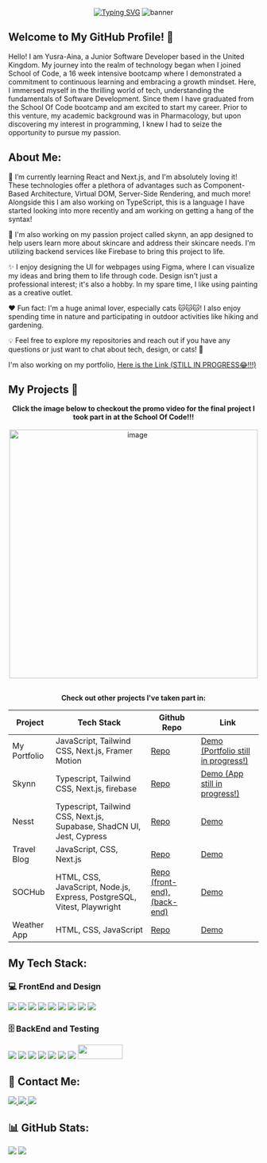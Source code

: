 
<p align="center" >
<a href="https://git.io/typing-svg"><img src="https://readme-typing-svg.demolab.com?font=Fira+Code&weight=600&pause=1000&color=C59CE5&random=false&width=800&height=40&lines=Hi++%F0%9F%91%8B%2C+my+name+is+Yusra-Aina+and+I'm+a+Junior+Fullstack+Developer" alt="Typing SVG" /></a>
<img src= "https://github.com/ycho234/ycho234/assets/100493820/b4d6956c-36d9-4cfd-a59e-64b38d96b13e" alt="banner" >
</p>
  </div>
  
<h2>Welcome to My GitHub Profile! 🚀</h2>
<p>Hello! I am Yusra-Aina, a Junior Software Developer based in the United Kingdom. My journey into the realm of technology began when I joined School of Code, a 16 week intensive bootcamp where I demonstrated a commitment to continuous learning and embracing a growth mindset. Here, I immersed myself in the thrilling world of tech, understanding the fundamentals of Software Development. Since them I have graduated from the School Of Code bootcamp and am excited to start my career. Prior to this venture, my academic background was in Pharmacology, but upon discovering my interest in programming, I knew I had to seize the opportunity to pursue my passion.</p>

<h2>About Me:</h2>

🧠 I’m currently learning React and Next.js, and I'm absolutely loving it! These technologies offer a plethora of advantages such as Component-Based Architecture, Virtual DOM, Server-Side Rendering, and much more! Alongside this I am also working on TypeScript, this is a language I have started looking into more recently and am working on getting a hang of the syntax!

🔭 I'm also working on my passion project called skynn, an app designed to help users learn more about skincare and address their skincare needs. I'm utilizing backend services like Firebase to bring this project to life.</br>

✨ I enjoy designing the UI for webpages using Figma, where I can visualize my ideas and bring them to life through code. Design isn't just a professional interest; it's also a hobby. In my spare time, I like using painting as a creative outlet.

❤️ Fun fact: I'm a huge animal lover, especially cats 🐱🐱🐱! I also enjoy spending time in nature and participating in outdoor activities like hiking and gardening.

💡 Feel free to explore my repositories and reach out if you have any questions or just want to chat about tech, design, or cats! 🐾 
 
 I'm also working on my portfolio, <a href="https://portfolio-site-yc.vercel.app/">Here is the Link (STILL IN PROGRESS😂!!!)</a>

<h2>My Projects 📁 </h2>
<div align="center">
<b>Click the image below to checkout the promo video for the final project I took part in at the School Of Code!!!</b>
<br>
<br>
<a href="https://www.youtube.com/watch?v=SyPIFCDmNHA&ab_channel=NesstProject"> <img width="500" alt="image" src="https://github.com/ycho234/ycho234/assets/100493820/144f84eb-3b99-4bb7-b0bd-6cccc12f153f"> </a>
<br>
<br>
<p><b>Check out other projects I've taken part in:</b></p>

| Project        | Tech Stack     | Github Repo    | Link
| -------------- | -------------- | -------------- | --------------
| My Portfolio   | JavaScript, Tailwind CSS, Next.js, Framer Motion | <a href="https://github.com/ycho234/PortfolioSite">Repo</a> | <a href="https://portfolio-site-yc.vercel.app/"> Demo (Portfolio still in progress!)</a>
| Skynn          | Typescript, Tailwind CSS, Next.js, firebase |<a href="https://github.com/ycho234/Skynn"> Repo </a> | <a href="https://skynn.vercel.app/">Demo (App still in progress!)</a>
| Nesst          | Typescript, Tailwind CSS, Next.js, Supabase, ShadCN UI, Jest, Cypress |<a href="https://github.com/tplatt92/nesst">Repo</a>   | <a href="https://nesst.vercel.app/">Demo</a>
| Travel Blog    | JavaScript, CSS, Next.js | <a href="https://github.com/ycho234/TravelBlog-Nextjs-Practise">Repo</a> | <a href="https://travel-blog-nextjs-practise.vercel.app/">Demo</a>
| SOCHub         | HTML, CSS, JavaScript, Node.js, Express, PostgreSQL, Vitest, Playwright | <a href="https://github.com/ycho234/School-of-Code-Midterm-Project">Repo (front-end), </a><a href="https://github.com/ycho234/bc15-w8-project-back-end-elevensies">(back-end)</a> | <a href="https://projectfrontend-wp8f.onrender.com/">Demo</a>
| Weather App    | HTML, CSS, JavaScript |<a href="https://github.com/ycho234/WeatherApp-API-fetch-DOM-manipulation-practise-">Repo</a> | <a href="https://65ba997b34a6760d88e2147c--delightful-praline-252927.netlify.app/">Demo</a> 


</div>



<h2>My Tech Stack: </h2>
<h3> 💻 FrontEnd and Design</h3>
<div align="left">
<img src="https://img.shields.io/badge/HTML5-E34F26?style=for-the-badge&logo=html5&logoColor=white"/> 
<img src="https://img.shields.io/badge/CSS3-1572B6?style=for-the-badge&logo=css3&logoColor=white" />
<img src="https://img.shields.io/badge/JavaScript-F7DF1E?style=for-the-badge&logo=javascript&logoColor=black" />
<img src="https://img.shields.io/badge/React-20232A?style=for-the-badge&logo=react&logoColor=61DAFB" />
<img src="https://img.shields.io/badge/Next-black?style=for-the-badge&logo=next.js&logoColor=white" />
<img src="https://img.shields.io/badge/typescript-%23007ACC.svg?style=for-the-badge&logo=typescript&logoColor=white">
<img src="https://img.shields.io/badge/Tailwind_CSS-38B2AC?style=for-the-badge&logo=tailwind-css&logoColor=white"/>
<img src="https://img.shields.io/badge/Figma-F24E1E?style=for-the-badge&logo=figma&logoColor=white" />
<img src="https://img.shields.io/badge/Canva-%2300C4CC.svg?&style=for-the-badge&logo=Canva&logoColor=white" />
</div>
<h3> 🗄️ BackEnd and Testing</h3>
<div align="left">
<img src="https://img.shields.io/badge/Node.js-43853D?style=for-the-badge&logo=node.js&logoColor=white"/>
<img src="https://img.shields.io/badge/PostgreSQL-316192?style=for-the-badge&logo=postgresql&logoColor=white"/>
<img src="https://img.shields.io/badge/Express.js-404D59?style=for-the-badge"/>
<img src="https://img.shields.io/badge/Supabase-3ECF8E?style=for-the-badge&logo=supabase&logoColor=white"/>
<img src="https://img.shields.io/badge/Firebase-039BE5?style=for-the-badge&logo=Firebase&logoColor=white"/>
<img src="https://img.shields.io/badge/GIT-E44C30?style=for-the-badge&logo=git&logoColor=white"/>
<img src="https://img.shields.io/badge/Playwright-45ba4b?style=for-the-badge&logo=Playwright&logoColor=white"/>
<img src="https://github.com/ycho234/ycho234/assets/100493820/98dd9e57-20e6-4d04-8a3c-8969ea96b380" height="29" width="90"/>
</div>

<h2> 📧 Contact Me:</h2>
<div>
<a href="https://www.linkedin.com/in/yusra-aina-c-b91b9a265/">
    <img src="https://img.shields.io/badge/LinkedIn-0077B5?style=for-the-badge&logo=linkedin&logoColor=white">
</a>
<a href="https://github.com/ycho234">
    <img src="https://img.shields.io/badge/GitHub-100000?style=for-the-badge&logo=github&logoColor=white">
</a>
  <a href="mailto:yusracho123@gmail.com">
    <img src="https://img.shields.io/badge/Gmail-D14836?style=for-the-badge&logo=gmail&logoColor=white">
</a>
</div>
</div>
<div>

  
<h2>📊 GitHub Stats:</h2>
<img src="https://github-readme-streak-stats.herokuapp.com/?user=ycho234&theme=dark&hide_border=false"/>
<img src="https://github-readme-stats.vercel.app/api/top-langs/?username=ycho234&theme=dark&hide_border=false&include_all_commits=false&count_private=false&layout=compact"/>

